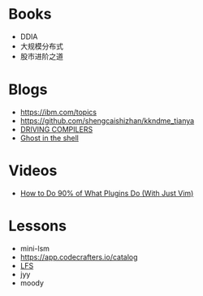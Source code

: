 # Books

* DDIA
* 大规模分布式
* 股市进阶之道

# Blogs

* https://ibm.com/topics
* https://github.com/shengcaishizhan/kkndme_tianya
* [DRIVING COMPILERS](https://fabiensanglard.net/dc/index.php)
* [Ghost in the shell](https://vermaden.wordpress.com/ghost-in-the-shell/)

# Videos

* [How to Do 90% of What Plugins Do (With Just Vim)](https://youtu.be/XA2WjJbmmoM)

# Lessons

* mini-lsm
* https://app.codecrafters.io/catalog
* [LFS](https://www.linuxfromscratch.org/lfs/read.html)
* jyy
* moody
